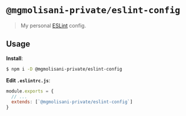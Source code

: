 # `@mgmolisani-private/eslint-config`

> My personal [ESLint](https://eslint.org) config.

## Usage

**Install**:

```bash
$ npm i -D @mgmolisani-private/eslint-config
```

**Edit `.eslintrc.js`**:

```javascript
module.exports = {
  // ...
  extends: [`@mgmolisani-private/eslint-config`]
}
```
